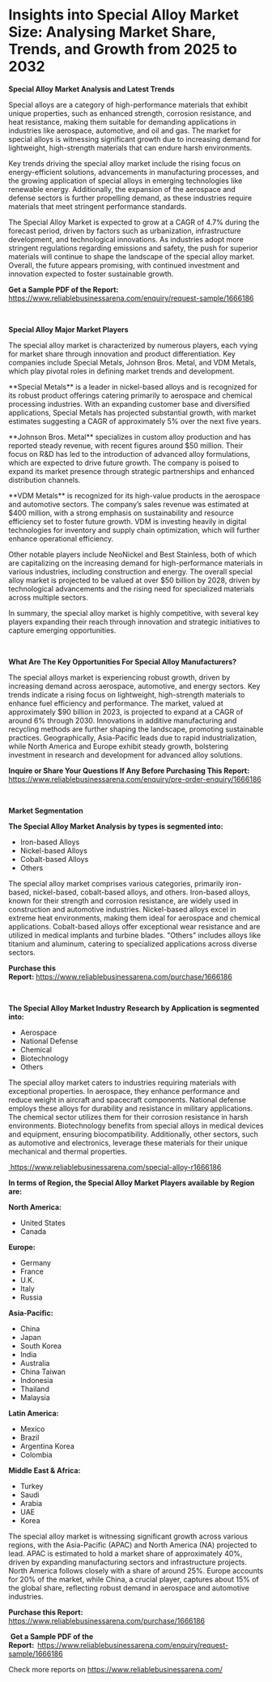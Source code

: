 <p><h1>Insights into Special Alloy Market Size: Analysing Market Share, Trends, and Growth from 2025 to 2032</h1></p><p><strong>Special Alloy Market Analysis and Latest Trends</strong></p>
<p><p>Special alloys are a category of high-performance materials that exhibit unique properties, such as enhanced strength, corrosion resistance, and heat resistance, making them suitable for demanding applications in industries like aerospace, automotive, and oil and gas. The market for special alloys is witnessing significant growth due to increasing demand for lightweight, high-strength materials that can endure harsh environments.</p><p>Key trends driving the special alloy market include the rising focus on energy-efficient solutions, advancements in manufacturing processes, and the growing application of special alloys in emerging technologies like renewable energy. Additionally, the expansion of the aerospace and defense sectors is further propelling demand, as these industries require materials that meet stringent performance standards.</p><p>The Special Alloy Market is expected to grow at a CAGR of 4.7% during the forecast period, driven by factors such as urbanization, infrastructure development, and technological innovations. As industries adopt more stringent regulations regarding emissions and safety, the push for superior materials will continue to shape the landscape of the special alloy market. Overall, the future appears promising, with continued investment and innovation expected to foster sustainable growth.</p></p>
<p><strong>Get a Sample PDF of the Report:&nbsp;</strong> <a href="https://www.reliablebusinessarena.com/enquiry/request-sample/1666186?utm_campaign=1835&utm_medium=2&utm_source=Github&utm_content=ia&utm_term=31012025&utm_id=special-alloy">https://www.reliablebusinessarena.com/enquiry/request-sample/1666186</a></p>
<p>&nbsp;</p>
<p><strong>Special Alloy Major Market Players</strong></p>
<p><p>The special alloy market is characterized by numerous players, each vying for market share through innovation and product differentiation. Key companies include Special Metals, Johnson Bros. Metal, and VDM Metals, which play pivotal roles in defining market trends and development.</p><p>**Special Metals** is a leader in nickel-based alloys and is recognized for its robust product offerings catering primarily to aerospace and chemical processing industries. With an expanding customer base and diversified applications, Special Metals has projected substantial growth, with market estimates suggesting a CAGR of approximately 5% over the next five years. </p><p>**Johnson Bros. Metal** specializes in custom alloy production and has reported steady revenue, with recent figures around $50 million. Their focus on R&D has led to the introduction of advanced alloy formulations, which are expected to drive future growth. The company is poised to expand its market presence through strategic partnerships and enhanced distribution channels.</p><p>**VDM Metals** is recognized for its high-value products in the aerospace and automotive sectors. The company’s sales revenue was estimated at $400 million, with a strong emphasis on sustainability and resource efficiency set to foster future growth. VDM is investing heavily in digital technologies for inventory and supply chain optimization, which will further enhance operational efficiency.</p><p>Other notable players include NeoNickel and Best Stainless, both of which are capitalizing on the increasing demand for high-performance materials in various industries, including construction and energy. The overall special alloy market is projected to be valued at over $50 billion by 2028, driven by technological advancements and the rising need for specialized materials across multiple sectors. </p><p>In summary, the special alloy market is highly competitive, with several key players expanding their reach through innovation and strategic initiatives to capture emerging opportunities.</p></p>
<p>&nbsp;</p>
<p><strong>What Are The Key Opportunities For Special Alloy Manufacturers?</strong></p>
<p><p>The special alloys market is experiencing robust growth, driven by increasing demand across aerospace, automotive, and energy sectors. Key trends indicate a rising focus on lightweight, high-strength materials to enhance fuel efficiency and performance. The market, valued at approximately $90 billion in 2023, is projected to expand at a CAGR of around 6% through 2030. Innovations in additive manufacturing and recycling methods are further shaping the landscape, promoting sustainable practices. Geographically, Asia-Pacific leads due to rapid industrialization, while North America and Europe exhibit steady growth, bolstering investment in research and development for advanced alloy solutions.</p></p>
<p><strong>Inquire or Share Your Questions If Any Before Purchasing This Report:</strong> <a href="https://www.reliablebusinessarena.com/enquiry/pre-order-enquiry/1666186?utm_campaign=1835&utm_medium=2&utm_source=Github&utm_content=ia&utm_term=31012025&utm_id=special-alloy">https://www.reliablebusinessarena.com/enquiry/pre-order-enquiry/1666186</a></p>
<p>&nbsp;</p>
<p><strong>Market Segmentation</strong></p>
<p><strong>The Special Alloy Market Analysis by types is segmented into:</strong></p>
<p><ul><li>Iron-based Alloys</li><li>Nickel-based Alloys</li><li>Cobalt-based Alloys</li><li>Others</li></ul></p>
<p><p>The special alloy market comprises various categories, primarily iron-based, nickel-based, cobalt-based alloys, and others. Iron-based alloys, known for their strength and corrosion resistance, are widely used in construction and automotive industries. Nickel-based alloys excel in extreme heat environments, making them ideal for aerospace and chemical applications. Cobalt-based alloys offer exceptional wear resistance and are utilized in medical implants and turbine blades. "Others" includes alloys like titanium and aluminum, catering to specialized applications across diverse sectors.</p></p>
<p><strong>Purchase this Report:&nbsp;</strong><a href="https://www.reliablebusinessarena.com/purchase/1666186?utm_campaign=1835&utm_medium=2&utm_source=Github&utm_content=ia&utm_term=31012025&utm_id=special-alloy">https://www.reliablebusinessarena.com/purchase/1666186</a></p>
<p>&nbsp;</p>
<p><strong>The Special Alloy Market Industry Research by Application is segmented into:</strong></p>
<p><ul><li>Aerospace</li><li>National Defense</li><li>Chemical</li><li>Biotechnology</li><li>Others</li></ul></p>
<p><p>The special alloy market caters to industries requiring materials with exceptional properties. In aerospace, they enhance performance and reduce weight in aircraft and spacecraft components. National defense employs these alloys for durability and resistance in military applications. The chemical sector utilizes them for their corrosion resistance in harsh environments. Biotechnology benefits from special alloys in medical devices and equipment, ensuring biocompatibility. Additionally, other sectors, such as automotive and electronics, leverage these materials for their unique mechanical and thermal properties.</p></p>
<p><a href="https://www.reliablebusinessarena.com/special-alloy-r1666186?utm_campaign=1835&utm_medium=2&utm_source=Github&utm_content=ia&utm_term=31012025&utm_id=special-alloy">&nbsp;https://www.reliablebusinessarena.com/special-alloy-r1666186</a></p>
<p><strong>In terms of Region, the Special Alloy Market Players available by Region are:</strong></p>
<p>
    <p> <strong> North America: </strong>
        <ul>
            <li>United States</li>
            <li>Canada</li>
        </ul>
        </p> 
    <p> <strong> Europe: </strong>
        <ul>
            <li>Germany</li>
            <li>France</li>
            <li>U.K.</li>
            <li>Italy</li>
            <li>Russia</li>
        </ul>
        </p> 
    <p> <strong> Asia-Pacific: </strong>
        <ul>
            <li>China</li>
            <li>Japan</li>
            <li>South Korea</li>
            <li>India</li>
            <li>Australia</li>
            <li>China Taiwan</li>
            <li>Indonesia</li>
            <li>Thailand</li>
            <li>Malaysia</li>
        </ul>
        </p> 
    <p> <strong> Latin America: </strong>
        <ul>
            <li>Mexico</li>
            <li>Brazil</li>
            <li>Argentina Korea</li>
            <li>Colombia</li>
        </ul>
        </p> 
    <p> <strong> Middle East & Africa: </strong>
        <ul>
            <li>Turkey</li>
            <li>Saudi</li>
            <li>Arabia</li>
            <li>UAE</li>
            <li>Korea</li>
        </ul>
    </p>
    </p>
<p><p>The special alloy market is witnessing significant growth across various regions, with the Asia-Pacific (APAC) and North America (NA) projected to lead. APAC is estimated to hold a market share of approximately 40%, driven by expanding manufacturing sectors and infrastructure projects. North America follows closely with a share of around 25%. Europe accounts for 20% of the market, while China, a crucial player, captures about 15% of the global share, reflecting robust demand in aerospace and automotive industries.</p></p>
<p><strong>Purchase this Report: </strong><a href="https://www.reliablebusinessarena.com/purchase/1666186?utm_campaign=1835&utm_medium=2&utm_source=Github&utm_content=ia&utm_term=31012025&utm_id=special-alloy">https://www.reliablebusinessarena.com/purchase/1666186</a></p>
<p>&nbsp;<strong>Get a Sample PDF of the Report:&nbsp;&nbsp;</strong><a href="https://www.reliablebusinessarena.com/enquiry/request-sample/1666186?utm_campaign=1835&utm_medium=2&utm_source=Github&utm_content=ia&utm_term=31012025&utm_id=special-alloy">https://www.reliablebusinessarena.com/enquiry/request-sample/1666186</a></p>
<p><strong></strong></p>
<p>Check more reports on <a href="https://www.reliablebusinessarena.com/?utm_campaign=1835&utm_medium=2&utm_source=Github&utm_content=ia&utm_term=31012025&utm_id=special-alloy">https://www.reliablebusinessarena.com/</a></p>